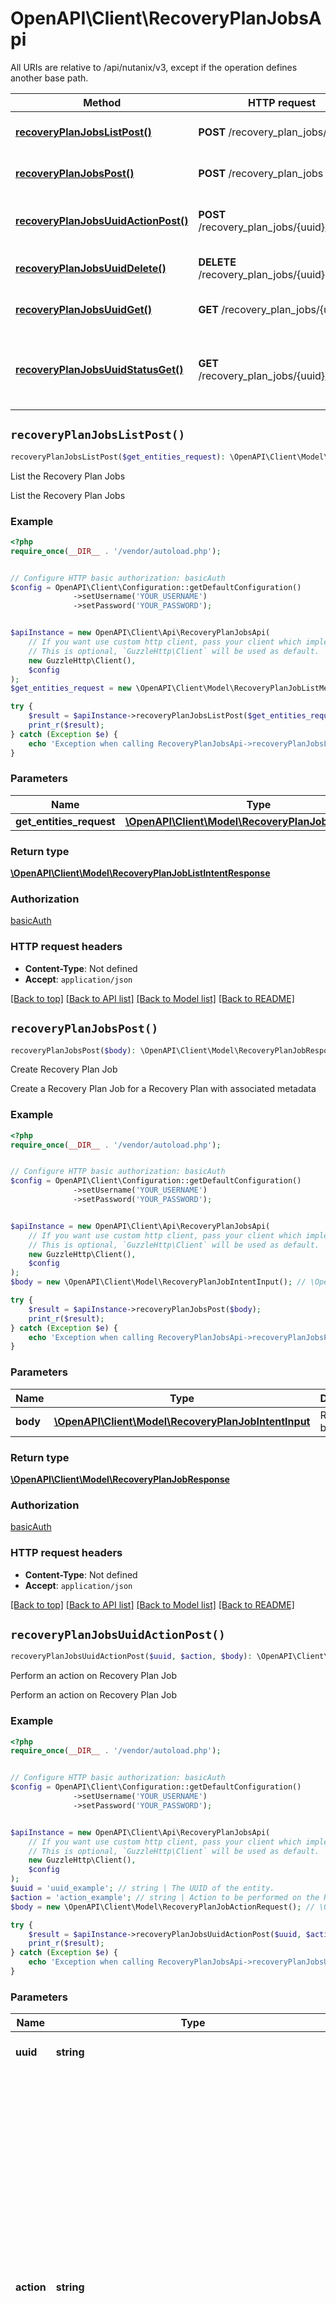 # OpenAPI\Client\RecoveryPlanJobsApi

All URIs are relative to /api/nutanix/v3, except if the operation defines another base path.

| Method | HTTP request | Description |
| ------------- | ------------- | ------------- |
| [**recoveryPlanJobsListPost()**](RecoveryPlanJobsApi.md#recoveryPlanJobsListPost) | **POST** /recovery_plan_jobs/list | List the Recovery Plan Jobs |
| [**recoveryPlanJobsPost()**](RecoveryPlanJobsApi.md#recoveryPlanJobsPost) | **POST** /recovery_plan_jobs | Create Recovery Plan Job |
| [**recoveryPlanJobsUuidActionPost()**](RecoveryPlanJobsApi.md#recoveryPlanJobsUuidActionPost) | **POST** /recovery_plan_jobs/{uuid}/{action} | Perform an action on Recovery Plan Job |
| [**recoveryPlanJobsUuidDelete()**](RecoveryPlanJobsApi.md#recoveryPlanJobsUuidDelete) | **DELETE** /recovery_plan_jobs/{uuid} | Delete Recovery Plan Job |
| [**recoveryPlanJobsUuidGet()**](RecoveryPlanJobsApi.md#recoveryPlanJobsUuidGet) | **GET** /recovery_plan_jobs/{uuid} | Get Recovery Plan Job |
| [**recoveryPlanJobsUuidStatusGet()**](RecoveryPlanJobsApi.md#recoveryPlanJobsUuidStatusGet) | **GET** /recovery_plan_jobs/{uuid}/{status} | Get the execution status of the Recovery Plan Job |


## `recoveryPlanJobsListPost()`

```php
recoveryPlanJobsListPost($get_entities_request): \OpenAPI\Client\Model\RecoveryPlanJobListIntentResponse
```

List the Recovery Plan Jobs

List the Recovery Plan Jobs

### Example

```php
<?php
require_once(__DIR__ . '/vendor/autoload.php');


// Configure HTTP basic authorization: basicAuth
$config = OpenAPI\Client\Configuration::getDefaultConfiguration()
              ->setUsername('YOUR_USERNAME')
              ->setPassword('YOUR_PASSWORD');


$apiInstance = new OpenAPI\Client\Api\RecoveryPlanJobsApi(
    // If you want use custom http client, pass your client which implements `GuzzleHttp\ClientInterface`.
    // This is optional, `GuzzleHttp\Client` will be used as default.
    new GuzzleHttp\Client(),
    $config
);
$get_entities_request = new \OpenAPI\Client\Model\RecoveryPlanJobListMetadata(); // \OpenAPI\Client\Model\RecoveryPlanJobListMetadata

try {
    $result = $apiInstance->recoveryPlanJobsListPost($get_entities_request);
    print_r($result);
} catch (Exception $e) {
    echo 'Exception when calling RecoveryPlanJobsApi->recoveryPlanJobsListPost: ', $e->getMessage(), PHP_EOL;
}
```

### Parameters

| Name | Type | Description  | Notes |
| ------------- | ------------- | ------------- | ------------- |
| **get_entities_request** | [**\OpenAPI\Client\Model\RecoveryPlanJobListMetadata**](../Model/RecoveryPlanJobListMetadata.md)|  | |

### Return type

[**\OpenAPI\Client\Model\RecoveryPlanJobListIntentResponse**](../Model/RecoveryPlanJobListIntentResponse.md)

### Authorization

[basicAuth](../../README.md#basicAuth)

### HTTP request headers

- **Content-Type**: Not defined
- **Accept**: `application/json`

[[Back to top]](#) [[Back to API list]](../../README.md#endpoints)
[[Back to Model list]](../../README.md#models)
[[Back to README]](../../README.md)

## `recoveryPlanJobsPost()`

```php
recoveryPlanJobsPost($body): \OpenAPI\Client\Model\RecoveryPlanJobResponse
```

Create Recovery Plan Job

Create a Recovery Plan Job for a Recovery Plan with associated metadata

### Example

```php
<?php
require_once(__DIR__ . '/vendor/autoload.php');


// Configure HTTP basic authorization: basicAuth
$config = OpenAPI\Client\Configuration::getDefaultConfiguration()
              ->setUsername('YOUR_USERNAME')
              ->setPassword('YOUR_PASSWORD');


$apiInstance = new OpenAPI\Client\Api\RecoveryPlanJobsApi(
    // If you want use custom http client, pass your client which implements `GuzzleHttp\ClientInterface`.
    // This is optional, `GuzzleHttp\Client` will be used as default.
    new GuzzleHttp\Client(),
    $config
);
$body = new \OpenAPI\Client\Model\RecoveryPlanJobIntentInput(); // \OpenAPI\Client\Model\RecoveryPlanJobIntentInput | Request body

try {
    $result = $apiInstance->recoveryPlanJobsPost($body);
    print_r($result);
} catch (Exception $e) {
    echo 'Exception when calling RecoveryPlanJobsApi->recoveryPlanJobsPost: ', $e->getMessage(), PHP_EOL;
}
```

### Parameters

| Name | Type | Description  | Notes |
| ------------- | ------------- | ------------- | ------------- |
| **body** | [**\OpenAPI\Client\Model\RecoveryPlanJobIntentInput**](../Model/RecoveryPlanJobIntentInput.md)| Request body | |

### Return type

[**\OpenAPI\Client\Model\RecoveryPlanJobResponse**](../Model/RecoveryPlanJobResponse.md)

### Authorization

[basicAuth](../../README.md#basicAuth)

### HTTP request headers

- **Content-Type**: Not defined
- **Accept**: `application/json`

[[Back to top]](#) [[Back to API list]](../../README.md#endpoints)
[[Back to Model list]](../../README.md#models)
[[Back to README]](../../README.md)

## `recoveryPlanJobsUuidActionPost()`

```php
recoveryPlanJobsUuidActionPost($uuid, $action, $body): \OpenAPI\Client\Model\RecoveryPlanJobResponse
```

Perform an action on Recovery Plan Job

Perform an action on Recovery Plan Job

### Example

```php
<?php
require_once(__DIR__ . '/vendor/autoload.php');


// Configure HTTP basic authorization: basicAuth
$config = OpenAPI\Client\Configuration::getDefaultConfiguration()
              ->setUsername('YOUR_USERNAME')
              ->setPassword('YOUR_PASSWORD');


$apiInstance = new OpenAPI\Client\Api\RecoveryPlanJobsApi(
    // If you want use custom http client, pass your client which implements `GuzzleHttp\ClientInterface`.
    // This is optional, `GuzzleHttp\Client` will be used as default.
    new GuzzleHttp\Client(),
    $config
);
$uuid = 'uuid_example'; // string | The UUID of the entity.
$action = 'action_example'; // string | Action to be performed on the Recovery Plan Job. Only Following actions are supported, cleanup - Delete entities recovered in the last Test-Failover   operation. rerun - Retriggers the Recovery Plan execution from its last   state. This action is only supported for Migrate, Failover, and   Test-Failover operations.
$body = new \OpenAPI\Client\Model\RecoveryPlanJobActionRequest(); // \OpenAPI\Client\Model\RecoveryPlanJobActionRequest | Request body

try {
    $result = $apiInstance->recoveryPlanJobsUuidActionPost($uuid, $action, $body);
    print_r($result);
} catch (Exception $e) {
    echo 'Exception when calling RecoveryPlanJobsApi->recoveryPlanJobsUuidActionPost: ', $e->getMessage(), PHP_EOL;
}
```

### Parameters

| Name | Type | Description  | Notes |
| ------------- | ------------- | ------------- | ------------- |
| **uuid** | **string**| The UUID of the entity. | |
| **action** | **string**| Action to be performed on the Recovery Plan Job. Only Following actions are supported, cleanup - Delete entities recovered in the last Test-Failover   operation. rerun - Retriggers the Recovery Plan execution from its last   state. This action is only supported for Migrate, Failover, and   Test-Failover operations. | |
| **body** | [**\OpenAPI\Client\Model\RecoveryPlanJobActionRequest**](../Model/RecoveryPlanJobActionRequest.md)| Request body | |

### Return type

[**\OpenAPI\Client\Model\RecoveryPlanJobResponse**](../Model/RecoveryPlanJobResponse.md)

### Authorization

[basicAuth](../../README.md#basicAuth)

### HTTP request headers

- **Content-Type**: Not defined
- **Accept**: `application/json`

[[Back to top]](#) [[Back to API list]](../../README.md#endpoints)
[[Back to Model list]](../../README.md#models)
[[Back to README]](../../README.md)

## `recoveryPlanJobsUuidDelete()`

```php
recoveryPlanJobsUuidDelete($uuid): \OpenAPI\Client\Model\RecoveryPlanJobResponse
```

Delete Recovery Plan Job

Delete a Recovery Plan Job given its UUID

### Example

```php
<?php
require_once(__DIR__ . '/vendor/autoload.php');


// Configure HTTP basic authorization: basicAuth
$config = OpenAPI\Client\Configuration::getDefaultConfiguration()
              ->setUsername('YOUR_USERNAME')
              ->setPassword('YOUR_PASSWORD');


$apiInstance = new OpenAPI\Client\Api\RecoveryPlanJobsApi(
    // If you want use custom http client, pass your client which implements `GuzzleHttp\ClientInterface`.
    // This is optional, `GuzzleHttp\Client` will be used as default.
    new GuzzleHttp\Client(),
    $config
);
$uuid = 'uuid_example'; // string | The UUID of the entity.

try {
    $result = $apiInstance->recoveryPlanJobsUuidDelete($uuid);
    print_r($result);
} catch (Exception $e) {
    echo 'Exception when calling RecoveryPlanJobsApi->recoveryPlanJobsUuidDelete: ', $e->getMessage(), PHP_EOL;
}
```

### Parameters

| Name | Type | Description  | Notes |
| ------------- | ------------- | ------------- | ------------- |
| **uuid** | **string**| The UUID of the entity. | |

### Return type

[**\OpenAPI\Client\Model\RecoveryPlanJobResponse**](../Model/RecoveryPlanJobResponse.md)

### Authorization

[basicAuth](../../README.md#basicAuth)

### HTTP request headers

- **Content-Type**: Not defined
- **Accept**: `application/json`

[[Back to top]](#) [[Back to API list]](../../README.md#endpoints)
[[Back to Model list]](../../README.md#models)
[[Back to README]](../../README.md)

## `recoveryPlanJobsUuidGet()`

```php
recoveryPlanJobsUuidGet($uuid): \OpenAPI\Client\Model\RecoveryPlanJobIntentResponse
```

Get Recovery Plan Job

Given a UUID, returns a Recovery Plan Job state

### Example

```php
<?php
require_once(__DIR__ . '/vendor/autoload.php');


// Configure HTTP basic authorization: basicAuth
$config = OpenAPI\Client\Configuration::getDefaultConfiguration()
              ->setUsername('YOUR_USERNAME')
              ->setPassword('YOUR_PASSWORD');


$apiInstance = new OpenAPI\Client\Api\RecoveryPlanJobsApi(
    // If you want use custom http client, pass your client which implements `GuzzleHttp\ClientInterface`.
    // This is optional, `GuzzleHttp\Client` will be used as default.
    new GuzzleHttp\Client(),
    $config
);
$uuid = 'uuid_example'; // string | The UUID of the entity.

try {
    $result = $apiInstance->recoveryPlanJobsUuidGet($uuid);
    print_r($result);
} catch (Exception $e) {
    echo 'Exception when calling RecoveryPlanJobsApi->recoveryPlanJobsUuidGet: ', $e->getMessage(), PHP_EOL;
}
```

### Parameters

| Name | Type | Description  | Notes |
| ------------- | ------------- | ------------- | ------------- |
| **uuid** | **string**| The UUID of the entity. | |

### Return type

[**\OpenAPI\Client\Model\RecoveryPlanJobIntentResponse**](../Model/RecoveryPlanJobIntentResponse.md)

### Authorization

[basicAuth](../../README.md#basicAuth)

### HTTP request headers

- **Content-Type**: Not defined
- **Accept**: `application/json`

[[Back to top]](#) [[Back to API list]](../../README.md#endpoints)
[[Back to Model list]](../../README.md#models)
[[Back to README]](../../README.md)

## `recoveryPlanJobsUuidStatusGet()`

```php
recoveryPlanJobsUuidStatusGet($uuid, $status): \OpenAPI\Client\Model\RecoveryPlanJobExecutionStatus
```

Get the execution status of the Recovery Plan Job

Get the execution status of the Recovery Plan Job

### Example

```php
<?php
require_once(__DIR__ . '/vendor/autoload.php');


// Configure HTTP basic authorization: basicAuth
$config = OpenAPI\Client\Configuration::getDefaultConfiguration()
              ->setUsername('YOUR_USERNAME')
              ->setPassword('YOUR_PASSWORD');


$apiInstance = new OpenAPI\Client\Api\RecoveryPlanJobsApi(
    // If you want use custom http client, pass your client which implements `GuzzleHttp\ClientInterface`.
    // This is optional, `GuzzleHttp\Client` will be used as default.
    new GuzzleHttp\Client(),
    $config
);
$uuid = 'uuid_example'; // string | The UUID of the entity.
$status = 'status_example'; // string | Type of the Recovery Plan Job status

try {
    $result = $apiInstance->recoveryPlanJobsUuidStatusGet($uuid, $status);
    print_r($result);
} catch (Exception $e) {
    echo 'Exception when calling RecoveryPlanJobsApi->recoveryPlanJobsUuidStatusGet: ', $e->getMessage(), PHP_EOL;
}
```

### Parameters

| Name | Type | Description  | Notes |
| ------------- | ------------- | ------------- | ------------- |
| **uuid** | **string**| The UUID of the entity. | |
| **status** | **string**| Type of the Recovery Plan Job status | |

### Return type

[**\OpenAPI\Client\Model\RecoveryPlanJobExecutionStatus**](../Model/RecoveryPlanJobExecutionStatus.md)

### Authorization

[basicAuth](../../README.md#basicAuth)

### HTTP request headers

- **Content-Type**: Not defined
- **Accept**: `application/json`

[[Back to top]](#) [[Back to API list]](../../README.md#endpoints)
[[Back to Model list]](../../README.md#models)
[[Back to README]](../../README.md)
